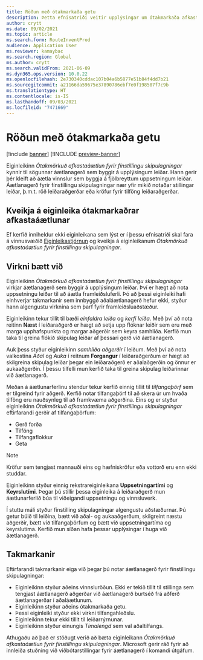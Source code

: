```yaml
---
title: Röðun með ótakmarkaða getu
description: Þetta efnisatriði veitir upplýsingar um ótakmarkaða afkastaáætlun fyrir fínstillingu skipulagningar. Það lýsir einnig núverandi takmörkunum á eiginleikum.
author: crytt
ms.date: 09/02/2021
ms.topic: article
ms.search.form: RouteInventProd
audience: Application User
ms.reviewer: kamaybac
ms.search.region: Global
ms.author: crytt
ms.search.validFrom: 2021-06-09
ms.dyn365.ops.version: 10.0.22
ms.openlocfilehash: 2e730340cddac107b04a6b5877e51b84f4dd7b21
ms.sourcegitcommit: a21166da59675e37890786ebf7e0f198507f7c9b
ms.translationtype: HT
ms.contentlocale: is-IS
ms.lasthandoff: 09/03/2021
ms.locfileid: "7471669"
---
```

# <a name="scheduling-with-infinite-capacity"></a>Röðun með ótakmarkaða getu

[!include [banner](../../includes/banner.md)]
[!INCLUDE [preview-banner](../../includes/preview-banner.md)]

Eiginleikinn *Ótakmörkuð afkastaáætlun fyrir fínstillingu skipulagningar* kynnir til sögunnar áætlanagerð sem byggir á upplýsingum leiðar. Hann gerir þér kleift að áætla vinnslur sem byggja á fjölbreyttum uppsetningum leiðar. Áætlanagerð fyrir fínstillingu skipulagningar nær yfir mikið notaðar stillingar leiðar, þ.m.t. röð leiðaraðgerðar eða kröfur fyrir tilföng leiðaraðgerðar.

## <a name="turn-on-the-infinite-capacity-scheduling-feature"></a>Kveikja á eiginleika ótakmarkaðrar afkastaáætlunar

Ef kerfið inniheldur ekki eiginleikana sem lýst er í þessu efnisatriði skal fara á vinnusvæðið [Eiginleikastjórnun](../../../fin-ops-core/fin-ops/get-started/feature-management/feature-management-overview.md) og kveikja á eiginleikanum *Ótakmörkuð afkastaáætlun fyrir fínstillingu skipulagningar*.

## <a name="added-functionality"></a>Virkni bætt við

Eiginleikinn *Ótakmörkuð afkastaáætlun fyrir fínstillingu skipulagningar* virkjar áætlanagerð sem byggir á upplýsingum leiðar. Því er hægt að nota uppsetningu leiðar til að áætla framleiðsluferli. Þó að þessi eiginleiki hafi einhverjar takmarkanir sem innbyggð aðaláætlanagerð hefur ekki, styður hann algengustu virknina sem þarf fyrir framleiðsluaðstæður.

Eiginleikinn tekur tillit til bæði *einfaldra leiða* og *kerfi leiða*. Með því að nota reitinn **Næst** í leiðaraðgerð er hægt að setja upp flóknar leiðir sem eru með marga upphafspunkta og margar aðgerðir sem keyra samhliða. Kerfið mun taka til greina flókið skipulag leiðar af þessari gerð við áætlanagerð.

Auk þess styður eiginleikinn *samhliða aðgerðir* í leiðum. Með því að nota valkostina *Aðal* og *Auka* í reitnum **Forgangur** í leiðaraðgerðum er hægt að skilgreina skipulag leiðar þegar ein leiðaraðgerð er aðalaðgerðin og önnur er aukaaðgerðin. Í þessu tilfelli mun kerfið taka til greina skipulag leiðarinnar við áætlanagerð.

Meðan á áætlunarferlinu stendur tekur kerfið einnig tillit til *tilfangaþörf* sem er tilgreind fyrir aðgerð. Kerfið notar tilfangaþörf til að skera úr um hvaða tilföng eru nauðsynleg til að framkvæma aðgerðina. Eins og er styður eiginleikinn *Ótakmörkuð afkastaáætlun fyrir fínstillingu skipulagningar* eftirfarandi gerðir af tilfangaþörfum:

- Gerð forða
- Tilföng
- Tilfangaflokkur
- Geta

> [!NOTE]
> Kröfur sem tengjast mannauði eins og hæfniskröfur eða vottorð eru enn ekki studdar.

Eiginleikinn styður einnig rekstrareiginleikana **Uppsetningartími** og **Keyrslutími**. Þegar þú stillir þessa eiginleika á leiðaraðgerð mun áætlunarferlið búa til viðeigandi uppsetningu og vinnsluverk.

Í stuttu máli styður fínstilling skipulagningar algengustu aðstæðurnar. Þú getur búið til leiðina, bætt við aðal- og aukaaðgerðum, skilgreint næstu aðgerðir, bætt við tilfangaþörfum og bætt við uppsetningartíma og keyrslutíma. Kerfið mun síðan hafa þessar upplýsingar í huga við áætlanagerð.

## <a name="limitations"></a>Takmarkanir

Eftirfarandi takmarkanir eiga við þegar þú notar áætlanagerð fyrir fínstillingu skipulagningar:

- Eiginleikinn styður aðeins vinnsluröðun. Ekki er tekið tillit til stillinga sem tengjast áætlanagerð aðgerðar við áætlanagerð burtséð frá aðferð áætlanagerðar í aðaláætlunum.
- Eiginleikinn styður aðeins ótakmarkaða getu.
- Þessi eiginleiki styður ekki virkni tilfangahleðslu.
- Eiginleikinn tekur ekki tillit til leiðarrýrnunar.
- Eiginleikinn styður einungis *Tímalengd* sem val aðaltilfangs.

Athugaðu að það er stöðugt verið að bæta eiginleikann *Ótakmörkuð afkastaáætlun fyrir fínstillingu skipulagningar*. Microsoft gerir ráð fyrir að innleiða stuðning við viðbótarstillingar fyrir áætlanagerð í komandi útgáfum.
